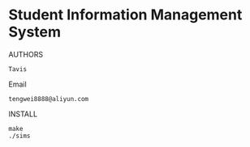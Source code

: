 # Student Information Management System

AUTHORS

	Tavis

Email

	tengwei8888@aliyun.com

INSTALL

	make
	./sims
